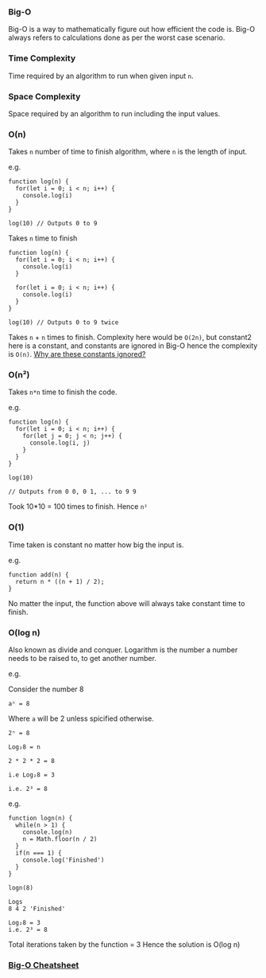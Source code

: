 ### Big-O

Big-O is a way to mathematically figure out how efficient the code is. Big-O always refers to calculations done as per the worst case scenario.

### Time Complexity

Time required by an algorithm to run when given input `n`.

### Space Complexity

Space required by an algorithm to run including the input values.

### O(n)

Takes `n` number of time to finish algorithm, where `n` is the length of input.

e.g.

```
function log(n) {
  for(let i = 0; i < n; i++) {
    console.log(i)
  }
}

log(10) // Outputs 0 to 9
```

Takes `n` time to finish

```
function log(n) {
  for(let i = 0; i < n; i++) {
    console.log(i)
  }

  for(let i = 0; i < n; i++) {
    console.log(i)
  }
}

log(10) // Outputs 0 to 9 twice
```

Takes `n` + `n` times to finish. Complexity here would be `O(2n)`, but constant2 here is a constant, and constants are ignored in Big-O hence the complexity is `O(n)`. [Why are these constants ignored?](https://stackoverflow.com/questions/22188851/why-is-the-constant-always-dropped-from-big-o-analysis)

### O(n²)

Takes `n*n` time to finish the code.

e.g.

```
function log(n) {
  for(let i = 0; i < n; i++) {
    for(let j = 0; j < n; j++) {
      console.log(i, j)
    }
  }
}

log(10)

// Outputs from 0 0, 0 1, ... to 9 9
```

Took 10\*10 = 100 times to finish. Hence `n²`

### O(1)

Time taken is constant no matter how big the input is.

e.g.

```
function add(n) {
  return n * ((n + 1) / 2);
}
```

No matter the input, the function above will always take constant time to finish.

### O(log n)

Also known as divide and conquer. Logarithm is the number a number needs to be raised to, to get another number.

e.g.

Consider the number 8

```
aⁿ = 8
```

Where `a` will be 2 unless spicified otherwise.

```
2ⁿ = 8
```

```
Log₂8 = n
```

```
2 * 2 * 2 = 8

i.e Log₂8 = 3

i.e. 2³ = 8
```

e.g.

```
function logn(n) {
  while(n > 1) {
    console.log(n)
    n = Math.floor(n / 2)
  }
  if(n === 1) {
    console.log('Finished')
  }
}

logn(8)

Logs
8 4 2 'Finished'

Log₂8 = 3
i.e. 2³ = 8

```

Total iterations taken by the function = 3
Hence the solution is O(log n)

### [Big-O Cheatsheet](https://www.bigocheatsheet.com/)
